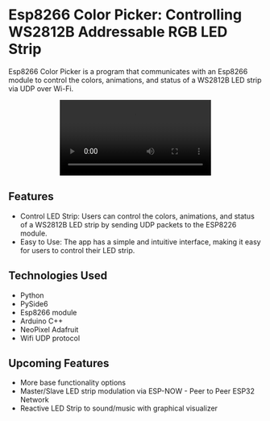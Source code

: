 # Esp8266 Color Picker: Controlling WS2812B Addressable RGB LED Strip
Esp8266 Color Picker is a program that communicates with an Esp8266 module to control the colors, animations, and status of a WS2812B LED strip via UDP over Wi-Fi.

<p float="left" align="center" padding="10px">
  <video src="https://user-images.githubusercontent.com/21333005/233749100-33e25e55-3fde-417d-90b1-d1f2889bb8ff.mp4"/>
</p>

## Features
- Control LED Strip: Users can control the colors, animations, and status of a WS2812B LED strip by sending UDP packets to the ESP8226 module.
- Easy to Use: The app has a simple and intuitive interface, making it easy for users to control their LED strip.

## Technologies Used
- Python
- PySide6
- Esp8266 module
- Arduino C++
- NeoPixel Adafruit
- Wifi UDP protocol

## Upcoming Features
- More base functionality options 
- Master/Slave LED strip modulation via ESP-NOW - Peer to Peer ESP32 Network
- Reactive LED Strip to sound/music with graphical visualizer
